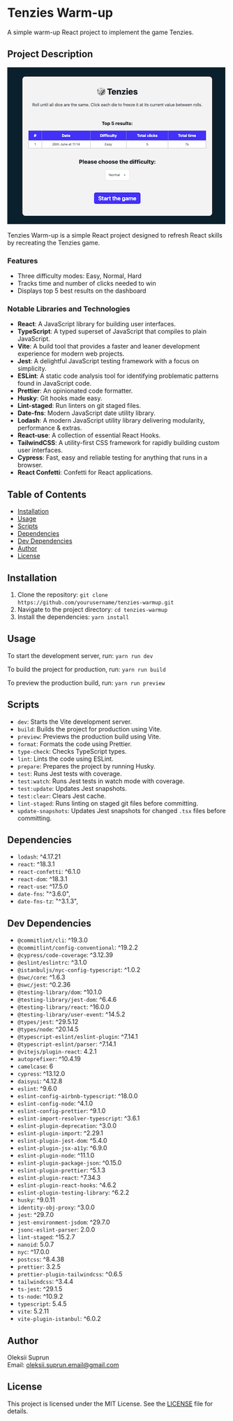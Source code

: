 # Tenzies Warm-up

A simple warm-up React project to implement the game Tenzies.

## Project Description

![Project Screenshot](./app-demo.png)

Tenzies Warm-up is a simple React project designed to refresh React skills by recreating the Tenzies game.

### Features

- Three difficulty modes: Easy, Normal, Hard
- Tracks time and number of clicks needed to win
- Displays top 5 best results on the dashboard

### Notable Libraries and Technologies

- <b>React</b>: A JavaScript library for building user interfaces.
- <b>TypeScript</b>: A typed superset of JavaScript that compiles to plain JavaScript.
- <b>Vite</b>: A build tool that provides a faster and leaner development experience for modern web projects.
- <b>Jest</b>: A delightful JavaScript testing framework with a focus on simplicity.
- <b>ESLint</b>: A static code analysis tool for identifying problematic patterns found in JavaScript code.
- <b>Prettier</b>: An opinionated code formatter.
- <b>Husky</b>: Git hooks made easy.
- <b>Lint-staged</b>: Run linters on git staged files.
- <b>Date-fns</b>: Modern JavaScript date utility library.
- <b>Lodash</b>: A modern JavaScript utility library delivering modularity, performance & extras.
- <b>React-use</b>: A collection of essential React Hooks.
- <b>TailwindCSS</b>: A utility-first CSS framework for rapidly building custom user interfaces.
- <b>Cypress</b>: Fast, easy and reliable testing for anything that runs in a browser.
- <b>React Confetti</b>: Confetti for React applications.

## Table of Contents

- [Installation](#installation)
- [Usage](#usage)
- [Scripts](#scripts)
- [Dependencies](#dependencies)
- [Dev Dependencies](#dev-dependencies)
- [Author](#author)
- [License](#license)

## Installation

1. Clone the repository:
   `git clone https://github.com/yourusername/tenzies-warmup.git`
2. Navigate to the project directory:
   `cd tenzies-warmup`
3. Install the dependencies:
   `yarn install`

## Usage

To start the development server, run:
`yarn run dev`

To build the project for production, run:
`yarn run build`

To preview the production build, run:
`yarn run preview`

## Scripts

- `dev`: Starts the Vite development server.
- `build`: Builds the project for production using Vite.
- `preview`: Previews the production build using Vite.
- `format`: Formats the code using Prettier.
- `type-check`: Checks TypeScript types.
- `lint`: Lints the code using ESLint.
- `prepare`: Prepares the project by running Husky.
- `test`: Runs Jest tests with coverage.
- `test:watch`: Runs Jest tests in watch mode with coverage.
- `test:update`: Updates Jest snapshots.
- `test:clear`: Clears Jest cache.
- `lint-staged`: Runs linting on staged git files before committing.
- `update-snapshots`: Updates Jest snapshots for changed `.tsx` files before committing.

## Dependencies

- `lodash`: ^4.17.21
- `react`: ^18.3.1
- `react-confetti`: ^6.1.0
- `react-dom`: ^18.3.1
- `react-use`: ^17.5.0
- `date-fns`: "^3.6.0",
- `date-fns-tz`: "^3.1.3",

## Dev Dependencies

- `@commitlint/cli`: ^19.3.0
- `@commitlint/config-conventional`: ^19.2.2
- `@cypress/code-coverage`: ^3.12.39
- `@eslint/eslintrc`: ^3.1.0
- `@istanbuljs/nyc-config-typescript`: ^1.0.2
- `@swc/core`: ^1.6.3
- `@swc/jest`: ^0.2.36
- `@testing-library/dom`: ^10.1.0
- `@testing-library/jest-dom`: ^6.4.6
- `@testing-library/react`: ^16.0.0
- `@testing-library/user-event`: ^14.5.2
- `@types/jest`: ^29.5.12
- `@types/node`: ^20.14.5
- `@typescript-eslint/eslint-plugin`: ^7.14.1
- `@typescript-eslint/parser`: ^7.14.1
- `@vitejs/plugin-react`: 4.2.1
- `autoprefixer`: ^10.4.19
- `camelcase`: 6
- `cypress`: ^13.12.0
- `daisyui`: ^4.12.8
- `eslint`: ^9.6.0
- `eslint-config-airbnb-typescript`: ^18.0.0
- `eslint-config-node`: ^4.1.0
- `eslint-config-prettier`: ^9.1.0
- `eslint-import-resolver-typescript`: ^3.6.1
- `eslint-plugin-deprecation`: ^3.0.0
- `eslint-plugin-import`: ^2.29.1
- `eslint-plugin-jest-dom`: ^5.4.0
- `eslint-plugin-jsx-a11y`: ^6.9.0
- `eslint-plugin-node`: ^11.1.0
- `eslint-plugin-package-json`: ^0.15.0
- `eslint-plugin-prettier`: ^5.1.3
- `eslint-plugin-react`: ^7.34.3
- `eslint-plugin-react-hooks`: ^4.6.2
- `eslint-plugin-testing-library`: ^6.2.2
- `husky`: ^9.0.11
- `identity-obj-proxy`: ^3.0.0
- `jest`: ^29.7.0
- `jest-environment-jsdom`: ^29.7.0
- `jsonc-eslint-parser`: 2.0.0
- `lint-staged`: ^15.2.7
- `nanoid`: 5.0.7
- `nyc`: ^17.0.0
- `postcss`: ^8.4.38
- `prettier`: 3.2.5
- `prettier-plugin-tailwindcss`: ^0.6.5
- `tailwindcss`: ^3.4.4
- `ts-jest`: ^29.1.5
- `ts-node`: ^10.9.2
- `typescript`: 5.4.5
- `vite`: 5.2.11
- `vite-plugin-istanbul`: ^6.0.2

## Author

Oleksii Suprun  
Email: oleksii.suprun.email@gmail.com

## License

This project is licensed under the MIT License. See the [LICENSE](LICENSE) file for details.
